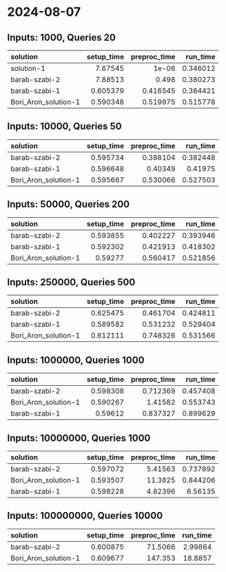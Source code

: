 # 2024-08-07

## Inputs: 1000, Queries 20

| solution             |   setup_time |   preproc_time |   run_time |
|:---------------------|-------------:|---------------:|-----------:|
| solution-1           |     7.67545  |       1e-06    |   0.346012 |
| barab-szabi-2        |     7.88513  |       0.498    |   0.380273 |
| barab-szabi-1        |     0.605379 |       0.416545 |   0.384421 |
| Bori_Aron_solution-1 |     0.590348 |       0.519975 |   0.515778 |

## Inputs: 10000, Queries 50

| solution             |   setup_time |   preproc_time |   run_time |
|:---------------------|-------------:|---------------:|-----------:|
| barab-szabi-2        |     0.595734 |       0.388104 |   0.382448 |
| barab-szabi-1        |     0.596648 |       0.40349  |   0.41975  |
| Bori_Aron_solution-1 |     0.595667 |       0.530066 |   0.527503 |

## Inputs: 50000, Queries 200

| solution             |   setup_time |   preproc_time |   run_time |
|:---------------------|-------------:|---------------:|-----------:|
| barab-szabi-2        |     0.593855 |       0.402227 |   0.393946 |
| barab-szabi-1        |     0.592302 |       0.421913 |   0.418302 |
| Bori_Aron_solution-1 |     0.59277  |       0.560417 |   0.521856 |

## Inputs: 250000, Queries 500

| solution             |   setup_time |   preproc_time |   run_time |
|:---------------------|-------------:|---------------:|-----------:|
| barab-szabi-2        |     0.625475 |       0.461704 |   0.424811 |
| barab-szabi-1        |     0.589582 |       0.531232 |   0.529404 |
| Bori_Aron_solution-1 |     0.612111 |       0.748326 |   0.531566 |

## Inputs: 1000000, Queries 1000

| solution             |   setup_time |   preproc_time |   run_time |
|:---------------------|-------------:|---------------:|-----------:|
| barab-szabi-2        |     0.598308 |       0.712369 |   0.457408 |
| Bori_Aron_solution-1 |     0.590267 |       1.41582  |   0.553743 |
| barab-szabi-1        |     0.59612  |       0.837327 |   0.899629 |

## Inputs: 10000000, Queries 1000

| solution             |   setup_time |   preproc_time |   run_time |
|:---------------------|-------------:|---------------:|-----------:|
| barab-szabi-2        |     0.597072 |        5.41563 |   0.737892 |
| Bori_Aron_solution-1 |     0.593507 |       11.3825  |   0.844206 |
| barab-szabi-1        |     0.598228 |        4.82396 |   6.56135  |

## Inputs: 100000000, Queries 10000

| solution             |   setup_time |   preproc_time |   run_time |
|:---------------------|-------------:|---------------:|-----------:|
| barab-szabi-2        |     0.600875 |        71.5066 |    2.99864 |
| Bori_Aron_solution-1 |     0.609677 |       147.353  |   18.8857  |